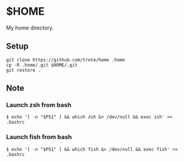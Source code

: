 # $HOME

My home directory.

## Setup

```
git clone https://github.com/trote/home .home
cp -R .home/.git $HOME/.git
git restore .
```

## Note

### Launch zsh from bash

```
$ echo '[ -n "$PS1" ] && which zsh &> /dev/null && exec zsh' >> .bashrc
```

### Launch fish from bash

```
$ echo '[ -n "$PS1" ] && which fish &> /dev/null && exec fish' >> .bashrc
```
